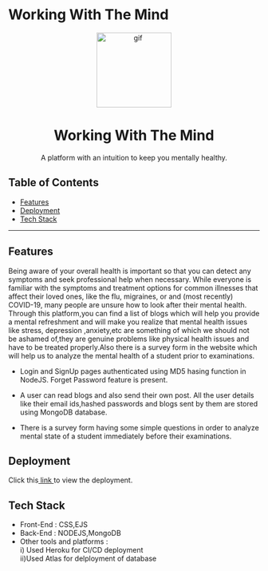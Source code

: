 # Working With The Mind
<p align="center">
 <img src="https://c.tenor.com/KsXqOHgxrGMAAAAi/adhd-brain.gif" alt="gif" height="150" width="150">  
</p>

 <h1 align="center"> Working With The Mind </h1>

<p align="center">A platform with an intuition to keep you mentally healthy.</p>
<p align="center">

 
## Table of Contents

- [Features](#features)
- [Deployment](#deployment)
- [Tech Stack](#tech-stack)


---
## Features
Being aware of your overall health is important so that you can detect any symptoms and seek professional help when necessary. While everyone is familiar  with the symptoms and treatment options for common illnesses that affect their loved ones, like the flu, migraines, or and (most recently) COVID-19, many people are unsure how to look after their mental health.
Through this platform,you can find a list of blogs which will help you provide a mental refreshment and will make you realize that mental health issues like stress, depression ,anxiety,etc are something of which we should not be ashamed of,they are genuine problems like physical health issues and have to be treated properly.Also there is a survey form in the website which will help us to analyze the mental health of a student prior to examinations.

- Login and SignUp pages authenticated using MD5 hasing function in NodeJS. Forget Password feature is present.

- A user can read blogs and also send their own post. All the user details like their email ids,hashed passwords and blogs sent by them are stored using MongoDB database.

- There is a survey form having some simple questions in order to analyze mental state of a student immediately before their examinations.


## Deployment
Click this<a href="https://afternoon-wildwood-98963.herokuapp.com/" > link </a>to view the deployment. 

## Tech Stack

- Front-End : 
 CSS,EJS
- Back-End : 
NODEJS,MongoDB
- Other tools and platforms : <br>
i) Used Heroku for CI/CD deployment <br>
ii)Used Atlas for delployment of database <br>

 

